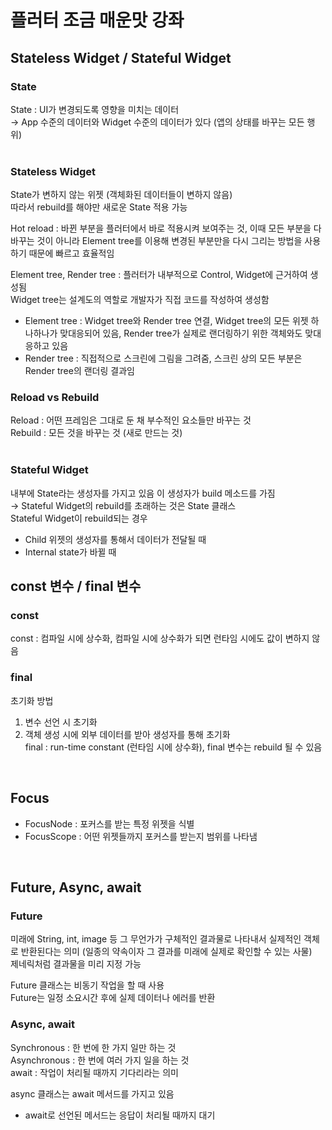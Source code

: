 # 플러터 조금 매운맛 강좌
## Stateless Widget / Stateful Widget
### State
State : UI가 변경되도록 영향을 미치는 데이터  
→ App 수준의 데이터와 Widget 수준의 데이터가 있다 (앱의 상태를 바꾸는 모든 행위)  
<br>

### Stateless Widget
State가 변하지 않는 위젯 (객체화된 데이터들이 변하지 않음)  
따라서 rebuild를 해야만 새로운 State 적용 가능   
 
Hot reload : 바뀐 부분을 플러터에서 바로 적용시켜 보여주는 것, 이때 모든 부분을 다 바꾸는 것이 아니라 Element tree를 이용해 변경된 부분만을 다시 그리는 방법을 사용하기 때문에 빠르고 효율적임

Element tree, Render tree : 플러터가 내부적으로 Control, Widget에 근거하여 생성됨  
Widget tree는 설계도의 역할로 개발자가 직접 코드를 작성하여 생성함  
+ Element tree : Widget tree와 Render tree 연결, Widget tree의 모든 위젯 하나하나가 맞대응되어 있음, Render tree가 실제로 랜더링하기 위한 객체와도 맞대응하고 있음  
+ Render tree : 직접적으로 스크린에 그림을 그려줌, 스크린 상의 모든 부분은 Render tree의 랜더링 결과임  

### Reload vs Rebuild
Reload : 어떤 프레임은 그대로 둔 채 부수적인 요소들만 바꾸는 것  
Rebuild : 모든 것을 바꾸는 것 (새로 만드는 것)  
<br>

### Stateful Widget
내부에 State라는 생성자를 가지고 있음 이 생성자가 build 메소드를 가짐  
→ Stateful Widget의 rebuild를 초래하는 것은 State 클래스  
Stateful Widget이 rebuild되는 경우  
+ Child 위젯의 생성자를 통해서 데이터가 전달될 때
+ Internal state가 바뀔 때

## const 변수 / final 변수
### const
const : 컴파일 시에 상수화, 컴파일 시에 상수화가 되면 런타임 시에도 값이 변하지 않음

### final
초기화 방법
1. 변수 선언 시 초기화
2. 객체 생성 시에 외부 데이터를 받아 생성자를 통해 초기화  
final : run-time constant (런타임 시에 상수화), final 변수는 rebuild 될 수 있음
<br>

## Focus
+ FocusNode : 포커스를 받는 특정 위젯을 식별
+ FocusScope : 어떤 위젯들까지 포커스를 받는지 범위를 나타냄  
<br>

## Future, Async, await
### Future
미래에 String, int, image 등 그 무언가가 구체적인 결과물로 나타내서 실제적인 객체로 반환된다는 의미 (일종의 약속이자 그 결과를 미래에 실제로 확인할 수 있는 사물)  
제네릭처럼 결과물을 미리 지정 가능  

Future 클래스는 비동기 작업을 할 때 사용  
Future는 일정 소요시간 후에 실제 데이터나 에러를 반환  

### Async, await
Synchronous : 한 번에 한 가지 일만 하는 것  
Asynchronous : 한 번에 여러 가지 일을 하는 것  
await : 작업이 처리될 때까지 기다리라는 의미

async 클래스는 await 메서드를 가지고 있음
- await로 선언된 메서드는 응답이 처리될 때까지 대기
